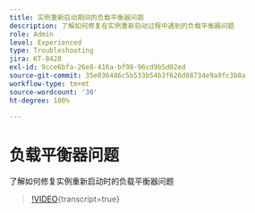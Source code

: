```yaml
---
title: 实例重新启动期间的负载平衡器问题
description: 了解如何修复在实例重新启动过程中遇到的负载平衡器问题
role: Admin
level: Experienced
type: Troubleshooting
jira: KT-8428
exl-id: 9cce6bfa-26e8-416a-bf98-96cd9b5d02ed
source-git-commit: 35e036486c5b533b54b3f626d88734e9a9fc3b8a
workflow-type: tm+mt
source-wordcount: '30'
ht-degree: 100%

---
```


# 负载平衡器问题

了解如何修复实例重新启动时的负载平衡器问题
>[!VIDEO](https://video.tv.adobe.com/v/3437501?quality=12&learn=on&captions=chi_hans){transcript=true}
